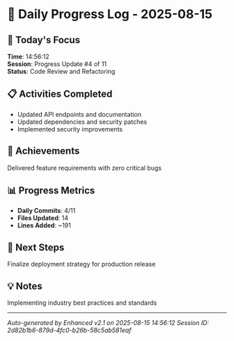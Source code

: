 # 📅 Daily Progress Log - 2025-08-15

## 🎯 Today's Focus
**Time**: 14:56:12  
**Session**: Progress Update #4 of 11  
**Status**: Code Review and Refactoring

## 📋 Activities Completed
- Updated API endpoints and documentation
- Updated dependencies and security patches
- Implemented security improvements

## 🚀 Achievements
Delivered feature requirements with zero critical bugs

## 📊 Progress Metrics
- **Daily Commits**: 4/11
- **Files Updated**: 14
- **Lines Added**: ~191

## 🎯 Next Steps
Finalize deployment strategy for production release

## 💡 Notes
Implementing industry best practices and standards

---
*Auto-generated by Enhanced v2.1 on 2025-08-15 14:56:12*
*Session ID: 2d82b1b6-879d-4fc0-b26b-58c5ab581eaf*